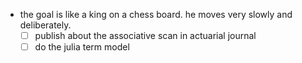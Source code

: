 * the goal is like a king on a chess board. he moves very slowly and deliberately.
   * [ ] publish about the associative scan in actuarial journal
   * [ ] do the julia term model
